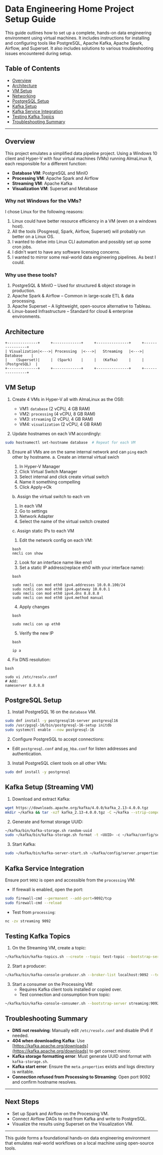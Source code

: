 # Data Engineering Home Project Setup Guide

This guide outlines how to set up a complete, hands-on data engineering environment using virtual machines. 
It includes instructions for installing and configuring tools like PostgreSQL, Apache Kafka, Apache Spark, Airflow, and Superset. 
It also includes solutions to various troubleshooting issues encountered during setup.

## Table of Contents
- [Overview](#overview)
- [Architecture](#architecture)
- [VM Setup](#vm-setup)
- [Networking](#networking)
- [PostgreSQL Setup](#postgresql-setup)
- [Kafka Setup](#kafka-setup)
- [Kafka Service Integration](#kafka-service-integration)
- [Testing Kafka Topics](#testing-kafka-topics)
- [Troubleshooting Summary](#troubleshooting-summary)

---

## Overview
This project emulates a simplified data pipeline project.
Using a Windows 10 client and Hyper-V with four virtual machines (VMs) running AlmaLinux 9, each responsible for a different function:

- **Database VM**: PostgreSQL and MinIO
- **Processing VM**: Apache Spark and Airflow
- **Streaming VM**: Apache Kafka
- **Visualization VM**: Superset and Metabase

### Why not Windows for the VMs?

I chose Linux  for the following reasons: 
1. Linux could have better resource efficiency in a VM (even on a windows host).
2. All the tools (Posgresql, Spark, Airflow, Superset) will probably run better on a Linux OS.
3. I wanted to delve into Linux CLI automation and possibly set up some cron jobs.
4. I didn't want to have any software licensing concerns.
5. I wanted to mirror some real-world data engineering pipelines. As best I could.

### Why use these tools?

1. PostgreSQL & MinIO – Used for structured & object storage in production.
2. Apache Spark & Airflow – Common in large-scale ETL & data processing.
3. Apache Superset – A lightweight, open-source alternative to Tableau.
4. Linux-based Infrastructure – Standard for cloud & enterprise environments. 

## Architecture
```
+--------------+     +-------------+     +---------------+     +----------------+
| Visualization|<--->| Processing  |<--->|   Streaming   |<--->|    Database    |
|    (Superset)|     |  (Spark)    |     |   (Kafka)     |     |  (PostgreSQL)  |
+--------------+     +-------------+     +---------------+     +----------------+
```

## VM Setup
1. Create 4 VMs in Hyper-V all with AlmaLinux as the OSß:
   - VM1: `database` (2 vCPU, 4 GB RAM)
   - VM2: `processing` (4 vCPU, 8 GB RAM)
   - VM3: `streaming` (2 vCPU, 4 GB RAM)
   - VM4: `visualization` (2 vCPU, 4 GB RAM)

2. Update hostnames on each VM accordingly:
```bash
sudo hostnamectl set-hostname database  # Repeat for each VM
```

3. Ensure all VMs are on the same internal network and can `ping` each other by hostname.
   a. Create an internal virtual swich
      1. In Hyper-V Manager
      2. Click Virtual Switch Manager
      3. Select internal and click create virtual switch
      4. Name it something compelling
      5. Click Apply->Ok

   b. Assign the virtual switch to each vm
      1. In each VM
      2. Go to settings
      3. Network Adapter
      4. Select the name of the virtual switch created

   c. Assign static IPs to each VM
      1. Edit the network config on each VM: 
      ```
      bash
      nmcli con show
      ```
      2. Look for an interface name like eno1
      3. Set a static IP address(replace eth0 with your interface name):
      ```
      bash

      sudo nmcli con mod eth0 ipv4.addresses 10.0.0.100/24
      sudo ncmli con mod eth0 ipv4.gateway 10.0.0.1
      sudo nmcli con mod eth0 ipv4.dns 8.8.8.8
      sudo nmcli con mod eth0 ipv4.method manual
      ```
      4. Apply changes
      ```
      bash

      sudo nmcli con up eth0
      ```
      5. Verify the new IP
      ```
      bash

      ip a
      ```

4. Fix DNS resolution:
```
bash

sudo vi /etc/resolv.conf
# Add:
nameserver 8.8.8.8
```

## PostgreSQL Setup
1. Install PostgreSQL 16 on the `database` VM.
```bash
sudo dnf install -y postgresql16-server postgresql16
sudo /usr/pgsql-16/bin/postgresql-16-setup initdb
sudo systemctl enable --now postgresql-16
```

2. Configure PostgreSQL to accept connections:
- Edit `postgresql.conf` and `pg_hba.conf` for listen addresses and authentication.

3. Install PostgreSQL client tools on all other VMs:
```bash
sudo dnf install -y postgresql
```

## Kafka Setup (Streaming VM)
1. Download and extract Kafka:
```bash
wget https://downloads.apache.org/kafka/4.0.0/kafka_2.13-4.0.0.tgz
mkdir ~/kafka && tar -xzf kafka_2.13-4.0.0.tgz -C ~/kafka --strip-components 1
```

2. Generate and format storage UUID:
```bash
~/kafka/bin/kafka-storage.sh random-uuid
sudo ~/kafka/bin/kafka-storage.sh format -t <UUID> -c ~/kafka/config/server.properties --standalone
```

3. Start Kafka:
```bash
sudo ~/kafka/bin/kafka-server-start.sh ~/kafka/config/server.properties
```

## Kafka Service Integration
Ensure port `9092` is open and accessible from the `processing` VM:
- If firewall is enabled, open the port:
```bash
sudo firewall-cmd --permanent --add-port=9092/tcp
sudo firewall-cmd --reload
```

- Test from `processing`:
```bash
nc -zv streaming 9092
```

## Testing Kafka Topics
1. On the Streaming VM, create a topic:
```bash
~/kafka/bin/kafka-topics.sh --create --topic test-topic --bootstrap-server localhost:9092 --partitions 1 --replication-factor 1
```

2. Start a producer:
```bash
~/kafka/bin/kafka-console-producer.sh --broker-list localhost:9092 --topic test-topic
```

3. Start a consumer on the Processing VM:
   - Requires Kafka client tools installed or copied over.
   - Test connection and consumption from topic:
```bash
~/kafka/bin/kafka-console-consumer.sh --bootstrap-server streaming:9092 --topic test-topic --from-beginning
```

## Troubleshooting Summary
- **DNS not resolving**: Manually edit `/etc/resolv.conf` and disable IPv6 if needed.
- **404 when downloading Kafka**: Use [https://kafka.apache.org/downloads](https://kafka.apache.org/downloads) to get correct mirror.
- **Kafka storage formatting error**: Must generate UUID and format with `kafka-storage.sh`.
- **Kafka start error**: Ensure the `meta.properties` exists and logs directory is writable.
- **Connection refused from Processing to Streaming**: Open port 9092 and confirm hostname resolves.

---

## Next Steps
- Set up Spark and Airflow on the Processing VM.
- Connect Airflow DAGs to read from Kafka and write to PostgreSQL.
- Visualize the results using Superset on the Visualization VM.

---

This guide forms a foundational hands-on data engineering environment that emulates real-world workflows on a local machine using open-source tools.
